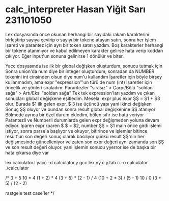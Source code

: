 # calc_interpreter Hasan Yiğit Sarı 231101050

Lex dosyasında önce okunan herhangi bir sayıdaki rakam karakterini birleştirip sayıya çevirip o sayıyı bir tokene atayan satırı,
sonra her işlem işareti ve parantez için ayrı bir token satırı yazdım.
Boş karakterler herhangi bir tokene atanmıyor ve kabul edilmeyen karakter gelirse hata verip koddan çıkıyor.
Eğer input'un sonuna gelinirse 1 dönülür ve biter.

Yacc dosyasında ise ilk bir global değişken oluşturdum, sonucu tutmak için
Sonra union'da num diye bir integer oluşturdum, sonradan da NUMBER tokenini int cinsinden olsun diye num'u kullandım
İşaretler için böyle birşey kullanmadım, ama expr "expression"'un türü de num (int)
İşaretler için öncelik ve yönleri sıraladım: Parantezler "sırasız" > Çarpı/Bölü "soldan sağa" > Artı/Eksi "soldan sağa"
Tek tek expression'ları yazdım ve çıkan sonuçları global değişkene eşitledim.
Mesela: expr plus expr ŞŞ = Ş1 + Ş3 olur. Burada $1 ilk gelen expr, $ 3 ise üçüncü yapı yani ikinci değişken
Sonuç ŞŞ oluyor ve bundan sonra result global değişkenine ŞŞ atanıyor
Bölmede ayrıca bir özel durum ekledim, bölen sıfır ise hata veriyor
Parantezli ve Numberli durumlarda gelen expr değişmeden yoluna devam ediyor. 
lparen expr rparen $ $ = $2, number ŞŞ = Ş1
main önce girdi işlemi istiyor, sonra parse'a başlıyor ve okuyor, bitirince ve işlemler bitince result'un son değeri sonuç olarak basılıyor
çünkü result ŞŞ'nin her değişmesinde güncelleniyor ve zaten son expr değeri aynı zamanda son ŞŞ ve son result değeri oluyor. yani işlemin sonucu
yyerror ise de başka bir hata çıkarsa diye var
 
lex calculator.l
yacc -d calculator.y
gcc lex.yy.c y.tab.c -o calculator
./calculator

/*
3 + 5
10 * 4
(1 + 2) * 4
(3 + 5) * (2 - 1) / 4
(10 + 2 * 3) / (5 - 1)
10 / 0
(3 + 5) / (2 - 2)

rastgele test case'ler
*/
